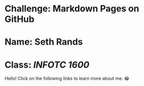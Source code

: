 # Challenge: **Markdown Pages on GitHub**
# Name: Seth Rands
# Class: _INFOTC 1600_

Hello! Click on the following links to learn more about me. :joy:

